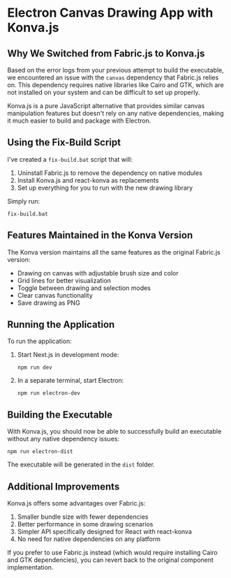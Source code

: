 # Electron Canvas Drawing App with Konva.js

## Why We Switched from Fabric.js to Konva.js

Based on the error logs from your previous attempt to build the executable, we encountered an issue with the `canvas` dependency that Fabric.js relies on. This dependency requires native libraries like Cairo and GTK, which are not installed on your system and can be difficult to set up properly.

Konva.js is a pure JavaScript alternative that provides similar canvas manipulation features but doesn't rely on any native dependencies, making it much easier to build and package with Electron.

## Using the Fix-Build Script

I've created a `fix-build.bat` script that will:
1. Uninstall Fabric.js to remove the dependency on native modules
2. Install Konva.js and react-konva as replacements
3. Set up everything for you to run with the new drawing library

Simply run:
```
fix-build.bat
```

## Features Maintained in the Konva Version

The Konva version maintains all the same features as the original Fabric.js version:
- Drawing on canvas with adjustable brush size and color
- Grid lines for better visualization
- Toggle between drawing and selection modes
- Clear canvas functionality
- Save drawing as PNG

## Running the Application

To run the application:
1. Start Next.js in development mode:
   ```
   npm run dev
   ```

2. In a separate terminal, start Electron:
   ```
   npm run electron-dev
   ```

## Building the Executable

With Konva.js, you should now be able to successfully build an executable without any native dependency issues:

```
npm run electron-dist
```

The executable will be generated in the `dist` folder.

## Additional Improvements

Konva.js offers some advantages over Fabric.js:
1. Smaller bundle size with fewer dependencies
2. Better performance in some drawing scenarios
3. Simpler API specifically designed for React with react-konva
4. No need for native dependencies on any platform

If you prefer to use Fabric.js instead (which would require installing Cairo and GTK dependencies), you can revert back to the original component implementation.
